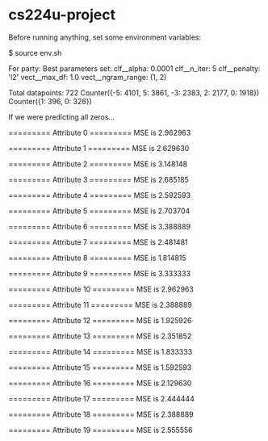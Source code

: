 # cs224u-project

Before running anything, set some environment variables:

$ source env.sh


For party:
Best parameters set:
	clf__alpha: 0.0001
	clf__n_iter: 5
	clf__penalty: 'l2'
	vect__max_df: 1.0
	vect__ngram_range: (1, 2)


Total datapoints: 722
Counter({-5: 4101, 5: 3861, -3: 2383, 2: 2177, 0: 1918})
Counter({1: 396, 0: 326})


If we were predicting all zeros...

========= Attribute 0 =========
  MSE is 2.962963

========= Attribute 1 =========
  MSE is 2.629630

========= Attribute 2 =========
  MSE is 3.148148

========= Attribute 3 =========
  MSE is 2.685185

========= Attribute 4 =========
  MSE is 2.592593

========= Attribute 5 =========
  MSE is 2.703704

========= Attribute 6 =========
  MSE is 3.388889

========= Attribute 7 =========
  MSE is 2.481481

========= Attribute 8 =========
  MSE is 1.814815

========= Attribute 9 =========
  MSE is 3.333333

========= Attribute 10 =========
  MSE is 2.962963

========= Attribute 11 =========
  MSE is 2.388889

========= Attribute 12 =========
  MSE is 1.925926

========= Attribute 13 =========
  MSE is 2.351852

========= Attribute 14 =========
  MSE is 1.833333

========= Attribute 15 =========
  MSE is 1.592593

========= Attribute 16 =========
  MSE is 2.129630

========= Attribute 17 =========
  MSE is 2.444444

========= Attribute 18 =========
  MSE is 2.388889

========= Attribute 19 =========
  MSE is 2.555556